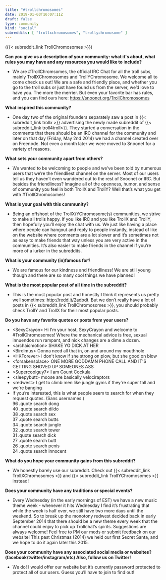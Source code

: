 ```yaml
---
title: "#trollchromosomes"
date: 2019-01-03T10:07:11Z
draft: false
type: community
kind: "social"
subreddits: [ "trollxchromosomes", "trollychromosome" ]
---
```


({{< subreddit_link TrollChromosomes >}})

**Can you give us a description of your community: what it's about, what rules you may have and any resources you would like to include?**

* We are #TrollChromsomes, the official IRC Chat for all the troll subs, mainly TrollXChromosomes and TrollYChromosome. We welcome all to come check us out! We are a safe and friendly place, and whether you go to the troll subs or just have found us from the server, we’d love to have you. The more the merrier. But even your favorite bar has rules, and you can find ours here: <a href="https://snoonet.org/TrollChromosomes">https://snoonet.org/TrollChromosomes</a>

**What inspired this community?**

* One day two of the original founders separately saw a post in {{< subreddit_link trollx >}} advertising the newly made subreddit of {{< subreddit_link troll4troll>}}. They started a conversation in the comments that there should be an IRC channel for the community and later on that day (Friday, May 2nd 2014) we had a channel created over on Freenode. Not even a month later we were moved to Snoonet for a variety of reasons.

**What sets your community apart from others?**

* We wanted to be welcoming to people and we’ve been told by numerous users that we’re the friendliest channel on the server. Most of our users tell us they haven’t even wandered out to the rest of Snoonet or IRC. But besides the friendliness? Imagine all of the openness, humor, and sense of community you feel in both TrollX and TrollY? Well that’s what you get with #TrollChromosomes!

**What is your goal with this community?**

* Being an offshoot of the TrollX/YChromosome(s) communities, we strive to make all trolls happy. If you like IRC and you like TrollX and TrollY, then hopefully you’ll enjoy the chat with us. We just like having a place where people can hangout and reply to people instantly, instead of like on the website where comments are a lot slower and it’s sometimes not as easy to make friends that way unless you are very active in the communities. It’s also easier to make friends in the channel if you’re more of a lurker in the subreddits.

**What is your community (in)famous for?**

* We are famous for our kindness and friendliness! We are still young though and there are so many cool things we have planned!

**What is the most popular post of all time in the subreddit?**

* This is the most popular post and honestly I think it represents us pretty well sometimes: <a href="http://redd.it/2adbdt">http://redd.it/2adbdt</a>. But we don’t really have a lot of posts in {{< subreddit_link TrollChromosomes >}}, you should probably check TrollY and TrollX for their most popular posts.

**Do you have any favorite quotes or posts from your users?**

* &lt;SexyCrayon&gt; Hi I'm your host, SexyCrayon and welcome to #TrollChromosomes! Where the mechanical advice is free, sexual innuendos run rampant, and nick changes are a dime a dozen.
* &lt;archaicmotion&gt; SHAKE YO DICK AT HER
* &lt;Birdimus&gt; Gonna need all that in, on and around my mouthhole
* &lt;HKForever&gt; i don't know if she strong on plow, but she good on blow
* &lt;forsakensolace&gt; ONE MORE GODDAMN PHONE CALL AND IT'S GETTING SHOVED UP SOMEONES ASS
* &lt;Supercoolguy7&gt; I am Count Cockula
* &lt;sleepybutt&gt; moose are basically velociraptors
* &lt;redwest&gt; I get to climb men like jungle gyms if they're super tall and we're banging
* If you’re interested, this is what people seem to search for when they request quotes. (Sans usernames.)<br>
  96 .quote search dong<br>
  40 .quote search dildo<br>
  38 .quote search sex<br>
  37 .quote search butts<br>
  34 .quote search jungle<br>
  32 .quote search tower<br>
  31 .quote search dick<br>
  27 .quote search butt<br>
  26 .quote search penis<br>
  24 .quote search innocent

**What do you hope your community gains from this subreddit?**

* We honestly barely use our subreddit. Check out {{< subreddit_link TrollXChromosomes >}} and {{< subreddit_link TrollYChromosomes >}} instead!

**Does your community have any traditions or special events?**

* Every Wednesday (in the early mornings of EST) we have a new music theme week - whenever it hits Wednesday I find it’s frustrating that while the week is half over, we still have two more days until the weekend. So to break up the monotony redwest decided back in early September 2014 that there should be a new theme every week that the channel could enjoy to pick up Trollchat’s spirits. Suggestions are always welcome! Feel free to PM our mods or submit feedback on our website!
 This past Christmas (2014) we held our first Secret Santa, and we hope to do it again later this 2015.

**Does your community have any associated social media or websites? (facebook/twitter/instagram/etc) Also, follow us on Twitter!**

* We do! I would offer our website but it’s currently password protected to protect all of our users. Guess you’ll have to join to find out!
